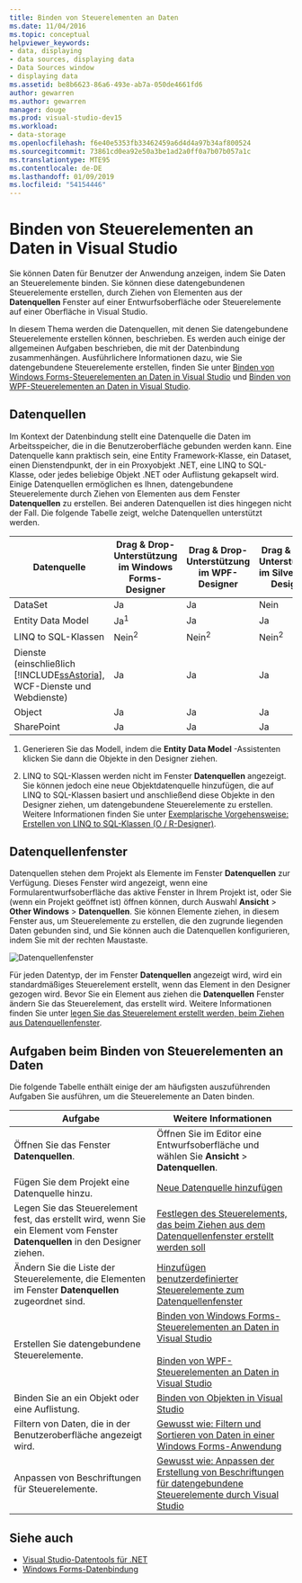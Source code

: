 ```yaml
---
title: Binden von Steuerelementen an Daten
ms.date: 11/04/2016
ms.topic: conceptual
helpviewer_keywords:
- data, displaying
- data sources, displaying data
- Data Sources window
- displaying data
ms.assetid: be8b6623-86a6-493e-ab7a-050de4661fd6
author: gewarren
ms.author: gewarren
manager: douge
ms.prod: visual-studio-dev15
ms.workload:
- data-storage
ms.openlocfilehash: f6e40e5353fb33462459a6d4d4a97b34af800524
ms.sourcegitcommit: 73861cd0ea92e50a3be1ad2a0ff0a7b07b057a1c
ms.translationtype: MTE95
ms.contentlocale: de-DE
ms.lasthandoff: 01/09/2019
ms.locfileid: "54154446"
---
```

# <a name="bind-controls-to-data-in-visual-studio"></a>Binden von Steuerelementen an Daten in Visual Studio

Sie können Daten für Benutzer der Anwendung anzeigen, indem Sie Daten an Steuerelemente binden. Sie können diese datengebundenen Steuerelemente erstellen, durch Ziehen von Elementen aus der **Datenquellen** Fenster auf einer Entwurfsoberfläche oder Steuerelemente auf einer Oberfläche in Visual Studio.

In diesem Thema werden die Datenquellen, mit denen Sie datengebundene Steuerelemente erstellen können, beschrieben. Es werden auch einige der allgemeinen Aufgaben beschrieben, die mit der Datenbindung zusammenhängen. Ausführlichere Informationen dazu, wie Sie datengebundene Steuerelemente erstellen, finden Sie unter [Binden von Windows Forms-Steuerelementen an Daten in Visual Studio](../data-tools/bind-windows-forms-controls-to-data-in-visual-studio.md) und [Binden von WPF-Steuerelementen an Daten in Visual Studio](../data-tools/bind-wpf-controls-to-data-in-visual-studio.md).

## <a name="data-sources"></a>Datenquellen

Im Kontext der Datenbindung stellt eine Datenquelle die Daten im Arbeitsspeicher, die in die Benutzeroberfläche gebunden werden kann. Eine Datenquelle kann praktisch sein, eine Entity Framework-Klasse, ein Dataset, einen Dienstendpunkt, der in ein Proxyobjekt .NET, eine LINQ to SQL-Klasse, oder jedes beliebige Objekt .NET oder Auflistung gekapselt wird. Einige Datenquellen ermöglichen es Ihnen, datengebundene Steuerelemente durch Ziehen von Elementen aus dem Fenster **Datenquellen** zu erstellen. Bei anderen Datenquellen ist dies hingegen nicht der Fall. Die folgende Tabelle zeigt, welche Datenquellen unterstützt werden.

| Datenquelle | Drag & Drop-Unterstützung im **Windows Forms-Designer** | Drag & Drop-Unterstützung im **WPF-Designer** | Drag & Drop-Unterstützung im **Silverlight-Designer** |
| - | - | - | - |
| DataSet | Ja | Ja | Nein |
| Entity Data Model | Ja<sup>1</sup> | Ja | Ja |
| LINQ to SQL-Klassen | Nein<sup>2</sup> | Nein<sup>2</sup> | Nein<sup>2</sup> |
| Dienste (einschließlich [!INCLUDE[ssAstoria](../data-tools/includes/ssastoria_md.md)], WCF-Dienste und Webdienste) | Ja | Ja | Ja |
| Object | Ja | Ja | Ja |
| SharePoint | Ja | Ja | Ja |

1. Generieren Sie das Modell, indem die **Entity Data Model** -Assistenten klicken Sie dann die Objekte in den Designer ziehen.

2. LINQ to SQL-Klassen werden nicht im Fenster **Datenquellen** angezeigt. Sie können jedoch eine neue Objektdatenquelle hinzufügen, die auf LINQ to SQL-Klassen basiert und anschließend diese Objekte in den Designer ziehen, um datengebundene Steuerelemente zu erstellen. Weitere Informationen finden Sie unter [Exemplarische Vorgehensweise: Erstellen von LINQ to SQL-Klassen (O / R-Designer)](how-to-create-linq-to-sql-classes-mapped-to-tables-and-views-o-r-designer.md).

## <a name="data-sources-window"></a>Datenquellenfenster

Datenquellen stehen dem Projekt als Elemente im Fenster **Datenquellen** zur Verfügung. Dieses Fenster wird angezeigt, wenn eine Formularentwurfsoberfläche das aktive Fenster in Ihrem Projekt ist, oder Sie (wenn ein Projekt geöffnet ist) öffnen können, durch Auswahl **Ansicht** > **Other Windows**  >   **Datenquellen**. Sie können Elemente ziehen, in diesem Fenster aus, um Steuerelemente zu erstellen, die den zugrunde liegenden Daten gebunden sind, und Sie können auch die Datenquellen konfigurieren, indem Sie mit der rechten Maustaste.

![Datenquellenfenster](../data-tools/media/raddata-data-sources-window.png)

Für jeden Datentyp, der im Fenster **Datenquellen** angezeigt wird, wird ein standardmäßiges Steuerelement erstellt, wenn das Element in den Designer gezogen wird. Bevor Sie ein Element aus ziehen die **Datenquellen** Fenster ändern Sie das Steuerelement, das erstellt wird. Weitere Informationen finden Sie unter [legen Sie das Steuerelement erstellt werden, beim Ziehen aus Datenquellenfenster](../data-tools/set-the-control-to-be-created-when-dragging-from-the-data-sources-window.md).

## <a name="tasks-involved-in-binding-controls-to-data"></a>Aufgaben beim Binden von Steuerelementen an Daten

Die folgende Tabelle enthält einige der am häufigsten auszuführenden Aufgaben Sie ausführen, um die Steuerelemente an Daten binden.

|Aufgabe|Weitere Informationen|
|----------| - |
|Öffnen Sie das Fenster **Datenquellen**.|Öffnen Sie im Editor eine Entwurfsoberfläche und wählen Sie **Ansicht** > **Datenquellen**.|
|Fügen Sie dem Projekt eine Datenquelle hinzu.|[Neue Datenquelle hinzufügen](../data-tools/add-new-data-sources.md)|
|Legen Sie das Steuerelement fest, das erstellt wird, wenn Sie ein Element vom Fenster **Datenquellen** in den Designer ziehen.|[Festlegen des Steuerelements, das beim Ziehen aus dem Datenquellenfenster erstellt werden soll](../data-tools/set-the-control-to-be-created-when-dragging-from-the-data-sources-window.md)|
|Ändern Sie die Liste der Steuerelemente, die Elementen im Fenster **Datenquellen** zugeordnet sind.|[Hinzufügen benutzerdefinierter Steuerelemente zum Datenquellenfenster](../data-tools/add-custom-controls-to-the-data-sources-window.md)|
|Erstellen Sie datengebundene Steuerelemente.|[Binden von Windows Forms-Steuerelementen an Daten in Visual Studio](../data-tools/bind-windows-forms-controls-to-data-in-visual-studio.md)<br /><br /> [Binden von WPF-Steuerelementen an Daten in Visual Studio](../data-tools/bind-wpf-controls-to-data-in-visual-studio.md)|
|Binden Sie an ein Objekt oder eine Auflistung.|[Binden von Objekten in Visual Studio](../data-tools/bind-objects-in-visual-studio.md)|
|Filtern von Daten, die in der Benutzeroberfläche angezeigt wird.|[Gewusst wie: Filtern und Sortieren von Daten in einer Windows Forms-Anwendung](../data-tools/filter-and-sort-data-in-a-windows-forms-application.md)|
|Anpassen von Beschriftungen für Steuerelemente.|[Gewusst wie: Anpassen der Erstellung von Beschriftungen für datengebundene Steuerelemente durch Visual Studio](../data-tools/customize-how-visual-studio-creates-captions-for-data-bound-controls.md)|

## <a name="see-also"></a>Siehe auch

- [Visual Studio-Datentools für .NET](../data-tools/visual-studio-data-tools-for-dotnet.md)
- [Windows Forms-Datenbindung](/dotnet/framework/winforms/windows-forms-data-binding)